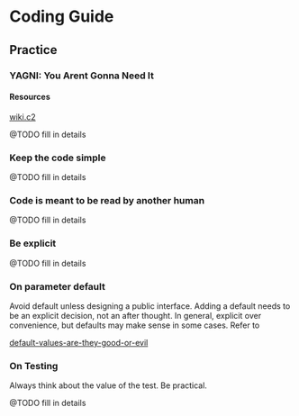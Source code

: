 # Coding Guide

## Practice

### YAGNI: You Arent Gonna Need It

#### Resources

[wiki.c2](http://wiki.c2.com/?YouArentGonnaNeedIt) 

@TODO fill in details

### Keep the code simple

@TODO fill in details

### Code is meant to be read by another human

@TODO fill in details

### Be explicit

@TODO fill in details

### On parameter default

Avoid default unless designing a public interface. Adding a default needs to be an explicit decision, not an after thought.
In general, explicit over convenience, but defaults may make sense in some cases. Refer to

[default-values-are-they-good-or-evil](https://softwareengineering.stackexchange.com/questions/63908/default-values-are-they-good-or-evil)

### On Testing

Always think about the value of the test. Be practical.

@TODO fill in details
